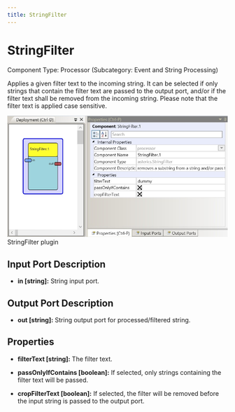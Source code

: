 ```yaml
---
title: StringFilter
---
```


# StringFilter

Component Type: Processor (Subcategory: Event and String Processing)

Applies a given filter text to the incoming string. It can be selected if only strings that contain the filter text are passed to the output port, and/or if the filter text shall be removed from the incoming string. Please note that the filter text is applied case sensitive.

![Screenshot: StringFilter plugin](./img/StringFilter.jpg "Screenshot: StringFilter plugin")  
StringFilter plugin

## Input Port Description

- **in \[string\]:** String input port.

## Output Port Description

- **out \[string\]:** String output port for processed/filtered string.

## Properties

- **filterText \[string\]:** The filter text.

- **passOnlyIfContains \[boolean\]:** If selected, only strings containing the filter text will be passed.

- **cropFilterText \[boolean\]:** If selected, the filter will be removed before the input string is passed to the output port.
